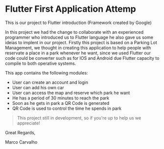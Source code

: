 # Flutter First Application Attemp

This is our project to Flutter introduction (Framework created by Google)

In this project we had the change to collaborate with an experienced programmer who introduced us to Flutter language he also gave us some ideias to implent in our project.
Firstly this project is based on a Parking Lot Management, we thought in creating this application to help people with reservate a place in a park whenever he want, since we used Flutter our code could be converter such as for IOS and Android due Flutter capacity to compile to both operative systems.


This app contains the following modules:
- User can create an account and login
- User can add his own car
- User can access the map and reserve which park he want
- He has a period of 30 minutes to reach the park
- Soon as he gets in park a QR Code is generated
- QR Code is used to control the time he spends in park

> This project still in development, so if you're up to help us we appreciate!

Great Regards,

Marco Carvalho
